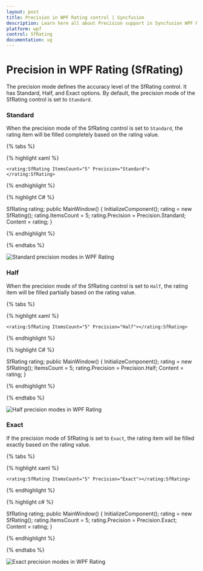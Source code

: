 ```yaml
---
layout: post
title: Precision in WPF Rating control | Syncfusion
description: Learn here all about Precision support in Syncfusion WPF Rating (SfRating) control, its elements and more.
platform: wpf
control: SfRating
documentation: ug
---
```


# Precision in WPF Rating (SfRating)

The precision mode defines the accuracy level of the SfRating control. It has Standard, Half, and Exact options. By default, the precision mode of the SfRating control is set to `Standard`.

### Standard

When the precision mode of the SfRating control is set to `Standard`, the rating item will be filled completely based on the rating value.

{% tabs %}

{% highlight xaml %}

	<rating:SfRating ItemsCount="5" Precision="Standard"></rating:SfRating>
	
{% endhighlight %}

{% highlight C# %}

SfRating rating;
public MainWindow()
{
    InitializeComponent();
    rating = new SfRating();
    rating.ItemsCount = 5;
    rating.Precision = Precision.Standard;
    Content = rating;
}

{% endhighlight %}

{% endtabs %}

![Standard precision modes in WPF Rating](images/wpf-rating-precision-standard-modes.png)

### Half

When the precision mode of the SfRating control is set to `Half`, the rating item will be filled partially based on the rating value.

{% tabs %}

{% highlight xaml %}

    <rating:SfRating ItemsCount="5" Precision="Half"></rating:SfRating>	
    
{% endhighlight %}

{% highlight C# %}

SfRating rating;
public MainWindow()
{
    InitializeComponent();
    rating = new SfRating();
    ItemsCount = 5;
    rating.Precision = Precision.Half;
    Content = rating;
}

{% endhighlight %} 

{% endtabs %}

![Half precision modes in WPF Rating](images/wpf-rating-precision-half-modes.png)

### Exact

If the precision mode of SfRating is set to `Exact`, the rating item will be filled exactly based on the rating value.

{% tabs %}

{% highlight xaml %}

    <rating:SfRating ItemsCount="5" Precision="Exact"></rating:SfRating>

{% endhighlight %}

{% highlight c# %}

SfRating rating;
public MainWindow()
{
    InitializeComponent();
    rating = new SfRating();
    rating.ItemsCount = 5;
    rating.Precision = Precision.Exact;
    Content = rating;
}

{% endhighlight %} 

{% endtabs %}

![Exact precision modes in WPF Rating](images/wpf-rating-precision-exact-modes.png) 
